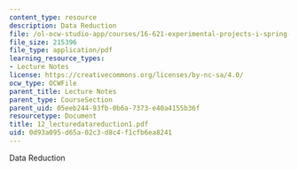 ```yaml
---
content_type: resource
description: Data Reduction
file: /ol-ocw-studio-app/courses/16-621-experimental-projects-i-spring-2003/0d93a095d65a02c3d8c4f1cfb6ea8241_12_lecturedatareduction1.pdf
file_size: 215396
file_type: application/pdf
learning_resource_types:
- Lecture Notes
license: https://creativecommons.org/licenses/by-nc-sa/4.0/
ocw_type: OCWFile
parent_title: Lecture Notes
parent_type: CourseSection
parent_uid: 05eeb244-93fb-0b6a-7373-e40a4155b36f
resourcetype: Document
title: 12_lecturedatareduction1.pdf
uid: 0d93a095-d65a-02c3-d8c4-f1cfb6ea8241
---
```

Data Reduction